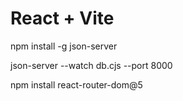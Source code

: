 # React + Vite

npm install -g json-server

json-server --watch db.cjs --port 8000

npm install react-router-dom@5
